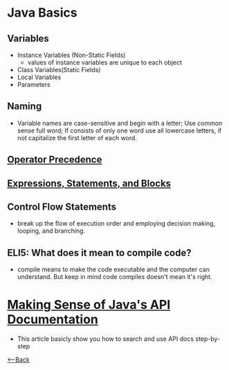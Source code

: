 
# Java Basics

## Variables

* Instance Variables (Non-Static Fields)
  * values of instance variables are unique to each object
* Class Variables(Static Fields)
* Local Variables
* Parameters

## Naming

* Variable names are case-sensitive and begin with a letter; Use common sense full word; If consists of only one word use all lowercase letters, if not capitalize the first letter of each word.

## [Operator Precedence](https://docs.oracle.com/javase/tutorial/java/nutsandbolts/operators.html)

## [Expressions, Statements, and Blocks](https://docs.oracle.com/javase/tutorial/java/nutsandbolts/expressions.html)

## Control Flow Statements

* break up the flow of execution order and employing decision making, looping, and branching.

## ELI5: What does it mean to compile code?

* compile means to make the code executable and the computer can understand. But keep in mind code compiles doesn't mean it's right.

# [Making Sense of Java's API Documentation](https://www.dummies.com/programming/java/making-sense-of-javas-api-documentation/)
* This article basicly show you how to search and use API docs step-by-step

[<--Back](README.md)